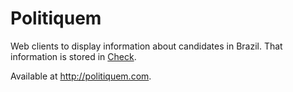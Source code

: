 # Politiquem

Web clients to display information about candidates in Brazil. That information is stored in [Check](https://meedan.com/check).

Available at http://politiquem.com.
